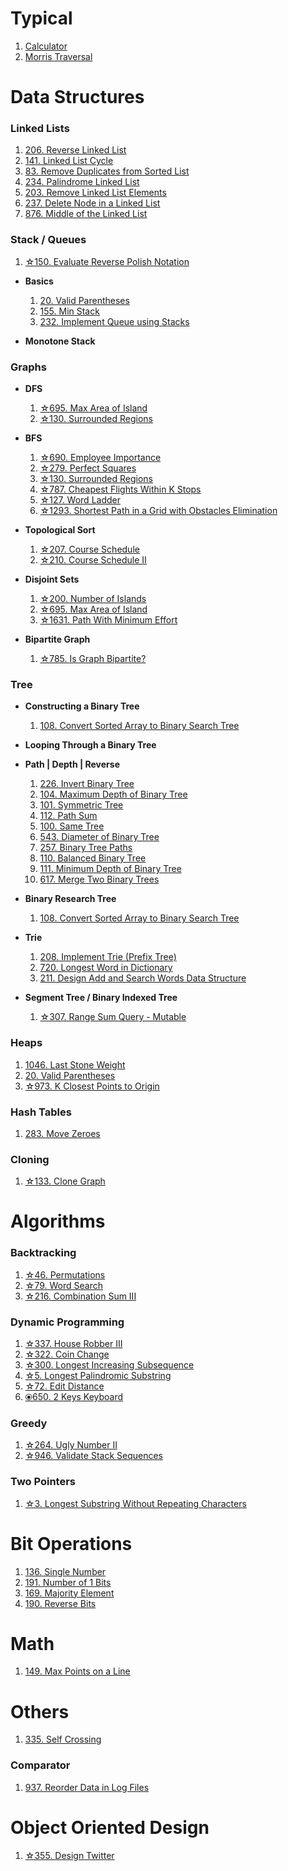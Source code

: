 # Typical
  1. [Calculator](Typical/Calculator.java)
  2. [Morris Traversal](Typical/Morris_Traversal.java)
  


# Data Structures

### Linked Lists

  1. [206. Reverse Linked List](Data_Structures/Linked_Lists/206.java)
  2. [141. Linked List Cycle](Data_Structures/Linked_Lists/141.java)
  3. [83. Remove Duplicates from Sorted List](Data_Structures/Linked_Lists/83.java)
  4. [234. Palindrome Linked List](Data_Structures/Linked_Lists/234.java)
  5. [203. Remove Linked List Elements](Data_Structures/Linked_Lists/203.java)
  6. [237. Delete Node in a Linked List](Data_Structures/Linked_Lists/237.java)
  7. [876. Middle of the Linked List](Data_Structures/Linked_Lists/876.java)

### Stack / Queues
  1. [☆150. Evaluate Reverse Polish Notation](Data_Structures/Stack/150.java)

* **Basics**
  1. [20. Valid Parentheses](Data_Structures/Stack/20.java)
  1. [155. Min Stack](Data_Structures/Stack/155.java)
  1. [232. Implement Queue using Stacks](Data_Structures/Stack/232.java)

* **Monotone Stack**

### Graphs

* **DFS**
  1. [☆695. Max Area of Island](/Data_Structures/Graph/DFS/695.java)
  2. [☆130. Surrounded Regions](/Data_Structures/Graph/DFS/130.java)

* **BFS**
  1. [☆690. Employee Importance](/Data_Structures/Graph/BFS/690.java)
  2. [☆279. Perfect Squares](/Data_Structures/Graph/BFS/279.java)
  3. [☆130. Surrounded Regions](/Data_Structures/Graph/BFS/130.java)
  4. [☆787. Cheapest Flights Within K Stops](/Data_Structures/Graph/BFS/787.java)
  5. [☆127. Word Ladder](/Data_Structures/Graph/BFS/127.java)
  6. [☆1293. Shortest Path in a Grid with Obstacles Elimination](/Data_Structures/Graph/BFS/1293.java)

* **Topological Sort**
  1. [☆207. Course Schedule](/Data_Structures/Graph/BFS/Topological_Sort/207.java)
  1. [☆210. Course Schedule II](/Data_Structures/Graph/BFS/Topological_Sort/210.java)

* **Disjoint Sets**
  1. [☆200. Number of Islands](/Data_Structures/Graph/BFS/Disjoint_Sets/200.java)
  2. [☆695. Max Area of Island](/Data_Structures/Graph/BFS/Disjoint_Sets/695.java)
  3. [☆1631. Path With Minimum Effort](/Data_Structures/Graph/BFS/Disjoint_Sets/1631.java)

* **Bipartite Graph**
  1. [☆785. Is Graph Bipartite?](/Data_Structures/Graph/Bipartite_Graph/785.java)



### Tree

* **Constructing a Binary Tree**
  1. [108. Convert Sorted Array to Binary Search Tree](/Data_Structures/Tree/108.java)

* **Looping Through a Binary Tree**

* **Path | Depth | Reverse**
  1. [226. Invert Binary Tree](/Data_Structures/Tree/226.java)
  2. [104. Maximum Depth of Binary Tree](/Data_Structures/Tree/104.java)
  3. [101. Symmetric Tree](/Data_Structures/Tree/101.java)
  4. [112. Path Sum](/Data_Structures/Tree/112.java)
  5. [100. Same Tree](/Data_Structures/Tree/100.java)
  6. [543. Diameter of Binary Tree](/Data_Structures/Tree/543.java)
  7. [257. Binary Tree Paths](/Data_Structures/Tree/257.java)
  8. [110. Balanced Binary Tree](/Data_Structures/Tree/110.java)
  9. [111. Minimum Depth of Binary Tree](/Data_Structures/Tree/111.java)
  10. [617. Merge Two Binary Trees](/Data_Structures/Tree/617.java)

* **Binary Research Tree**
  1. [108. Convert Sorted Array to Binary Search Tree](/Data_Structures/Tree/108.java)

* **Trie**
  1. [208. Implement Trie (Prefix Tree)](/Data_Structures/Tree/208.java)
  2. [720. Longest Word in Dictionary](/Data_Structures/Tree/720.java)
  3. [211. Design Add and Search Words Data Structure](/Data_Structures/Tree/211.java)

* **Segment Tree / Binary Indexed Tree**
  1. [☆307. Range Sum Query - Mutable](/Data_Structures/Tree/307.java)

### Heaps
  1. [1046. Last Stone Weight](Data_Structures/Heap/1046.java)
  2. [20. Valid Parentheses](Data_Structures/Heap/703.java)
  3. [☆973. K Closest Points to Origin](Data_Structures/Heap/973.java)

### Hash Tables
  1. [283. Move Zeroes](/Data_Structures/Hash_Tables/283.java)

### Cloning
  1. [☆133. Clone Graph](/Data_Structures/Cloning/133.java)

# Algorithms

### Backtracking
  1. [☆46. Permutations](/Algorithms/Backtracking/46.java)
  2. [☆79. Word Search](/Algorithms/Backtracking/79.java)
  3. [☆216. Combination Sum III](/Algorithms/Backtracking/216.java)

### Dynamic Programming
  1. [☆337. House Robber III](Algorithms/Dynamic_Programming/337.java)
  2. [☆322. Coin Change](Algorithms/Dynamic_Programming/322.java)
  3. [☆300. Longest Increasing Subsequence](Algorithms/Dynamic_Programming/300.java)
  4. [☆5. Longest Palindromic Substring](Algorithms/Dynamic_Programming/5.java)
  5. [☆72. Edit Distance](Algorithms/Dynamic_Programming/72.java)
  6. [⦿650. 2 Keys Keyboard](Algorithms/Dynamic_Programming/650.java)

### Greedy
  1. [☆264. Ugly Number II](Algorithms/Greedy/264.java)
  2. [☆946. Validate Stack Sequences](Algorithms/Greedy/946.java)

### Two Pointers
  1. [☆3. Longest Substring Without Repeating Characters](Algorithms/Two_Pointers/3.java)

# Bit Operations
  1. [136. Single Number](Bit_Operations/136.java)
  2. [191. Number of 1 Bits](Bit_Operations/136.java)
  3. [169. Majority Element](Bit_Operations/169.java)
  4. [190. Reverse Bits](Bit_Operations/190.java)

# Math
  1. [149. Max Points on a Line](Math/149.java)

# Others
  1. [335. Self Crossing](Others/335.java)

### Comparator
  1. [937. Reorder Data in Log Files](Others/Comparator/937.java)

# Object Oriented Design
  1. [☆355. Design Twitter](Object_Oriented_Design/355.java)
